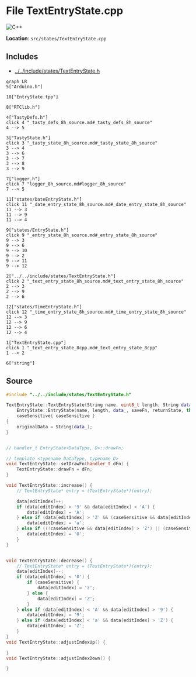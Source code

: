 <a id="_text_entry_state_8cpp"></a>
# File TextEntryState.cpp

![][C++]

**Location**: `src/states/TextEntryState.cpp`





## Includes

* [../../include/states/TextEntryState.h](_text_entry_state_8h.md#_text_entry_state_8h)

```mermaid
graph LR
5["Arduino.h"]

10["EntryState.tpp"]

8["RTClib.h"]

4["TastyDefs.h"]
click 4 "_tasty_defs_8h_source.md#_tasty_defs_8h_source"
4 --> 5

3["TastyState.h"]
click 3 "_tasty_state_8h_source.md#_tasty_state_8h_source"
3 --> 4
3 --> 6
3 --> 7
3 --> 8
3 --> 9

7["logger.h"]
click 7 "logger_8h_source.md#logger_8h_source"
7 --> 5

11["states/DateEntryState.h"]
click 11 "_date_entry_state_8h_source.md#_date_entry_state_8h_source"
11 --> 3
11 --> 9
11 --> 4

9["states/EntryState.h"]
click 9 "_entry_state_8h_source.md#_entry_state_8h_source"
9 --> 3
9 --> 6
9 --> 10
9 --> 2
9 --> 11
9 --> 12

2["../../include/states/TextEntryState.h"]
click 2 "_text_entry_state_8h_source.md#_text_entry_state_8h_source"
2 --> 3
2 --> 9
2 --> 6

12["states/TimeEntryState.h"]
click 12 "_time_entry_state_8h_source.md#_time_entry_state_8h_source"
12 --> 3
12 --> 9
12 --> 6
12 --> 4

1["TextEntryState.cpp"]
click 1 "_text_entry_state_8cpp.md#_text_entry_state_8cpp"
1 --> 2

6["string"]

```

## Source

```cpp
#include "../../include/states/TextEntryState.h"

TextEntryState::TextEntryState(String name, uint8_t length, String data_, handler_t saveFn, TastyState* returnState, bool caseSensitive) :
    EntryState::EntryState(name, length, data_, saveFn, returnState, this),
    caseSensitive{ caseSensitive }
{
    originalData = String(data_);
}


// handler_t EntryState<DataType, D>::drawFn;

// template <typename DataType, typename D>
void TextEntryState::setDrawFn(handler_t dFn) {
    TextEntryState::drawFn = dFn;
}

void TextEntryState::increase() {
    // TextEntryState* entry = (TextEntryState*)(entry);

    data[editIndex]++;
    if (data[editIndex] > '9' && data[editIndex] < 'A') {
        data[editIndex] = 'A';
    } else if (data[editIndex] > 'Z' && (caseSensitive && data[editIndex] < 'a')) {
        data[editIndex] = 'a';
    } else if ((!caseSensitive && data[editIndex] > 'Z') || (caseSensitive && data[editIndex] > 'z')) {
        data[editIndex] = '0';
    }
}


void TextEntryState::decrease() {
    // TextEntryState* entry = (TextEntryState*)(entry);
    data[editIndex]--;
    if (data[editIndex] < '0') {
        if (caseSensitive) {
            data[editIndex] = 'z';
        } else {
            data[editIndex] = 'Z';
        }
    } else if (data[editIndex] < 'A' && data[editIndex] > '9') {
        data[editIndex] = '9';
    } else if (data[editIndex] < 'a' && data[editIndex] > 'Z') {
        data[editIndex] = 'Z';
    }
}
void TextEntryState::adjustIndexUp() {

}
void TextEntryState::adjustIndexDown() {

}
```

[public]: https://img.shields.io/badge/-public-brightgreen (public)
[C++]: https://img.shields.io/badge/language-C%2B%2B-blue (C++)
[static]: https://img.shields.io/badge/-static-lightgrey (static)
[private]: https://img.shields.io/badge/-private-red (private)
[Markdown]: https://img.shields.io/badge/language-Markdown-blue (Markdown)